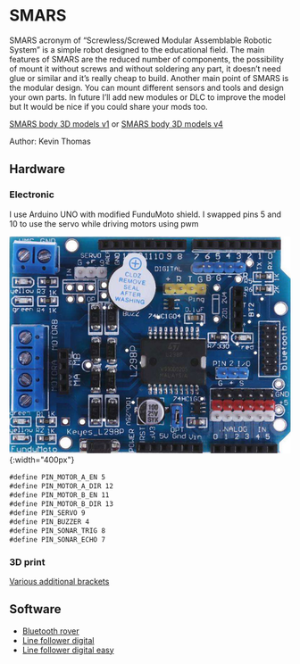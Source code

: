 # SMARS

SMARS acronym of “Screwless/Screwed Modular Assemblable Robotic System” is a simple robot designed to the educational field. The main features of SMARS are the reduced number of components, the possibility of mount it without screws and without soldering any part, it doesn’t need glue or similar and it’s really cheap to build. Another main point of SMARS is the modular design. You can mount different sensors and tools and design your own parts. In future I’ll add new modules or DLC to improve the model but It would be nice if you could share your mods too.

[SMARS body 3D models v1](https://cults3d.com/en/3d-model/gadget/smars-modular-robot) or [SMARS body 3D models v4](https://cults3d.com/en/3d-model/gadget/smars-v4)

Author: Kevin Thomas

## Hardware

### Electronic

I use Arduino UNO with modified FunduMoto shield. I swapped pins 5 and 10 to use the servo while driving motors using pwm

![FunduMoto shield](images/fundumoto-shield.jpg){:width="400px"}


```
#define PIN_MOTOR_A_EN 5
#define PIN_MOTOR_A_DIR 12
#define PIN_MOTOR_B_EN 11
#define PIN_MOTOR_B_DIR 13
#define PIN_SERVO 9
#define PIN_BUZZER 4
#define PIN_SONAR_TRIG 8
#define PIN_SONAR_ECHO 7
```

### 3D print
[Various additional brackets](stl_addons/)


## Software
- [Bluetooth rover](bluetooth_rover/)
- [Line follower digital](line-follower_digital)
- [Line follower digital easy](line-follower_easy-digital)